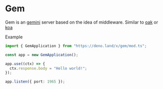 # Gem

Gem is an [gemini](https://gemini.circumlunar.space) server based on the idea of
middleware. Similar to [oak](https://github.com/oakserver/oak) or
[koa](https://github.com/koajs/koa/)

Example

```ts
import { GemApplication } from "https://deno.land/x/gem/mod.ts";

const app = new GemApplication();

app.use((ctx) => {
  ctx.response.body = "Hello world!";
});

app.listen({ port: 1965 });
```
